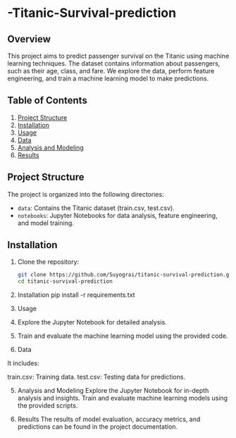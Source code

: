 # -Titanic-Survival-prediction

## Overview
This project aims to predict passenger survival on the Titanic using machine learning techniques. The dataset contains information about passengers, such as their age, class, and fare. We explore the data, perform feature engineering, and train a machine learning model to make predictions.

## Table of Contents
1. [Project Structure](#project-structure)
2. [Installation](#installation)
3. [Usage](#usage)
4. [Data](#data)
5. [Analysis and Modeling](#analysis-and-modeling)
6. [Results](#results)


## Project Structure
The project is organized into the following directories:
- `data`: Contains the Titanic dataset (train.csv, test.csv).
- `notebooks`: Jupyter Notebooks for data analysis, feature engineering, and model training.

## Installation
1. Clone the repository:
   ```bash
   git clone https://github.com/Suyograi/titanic-survival-prediction.git
   cd titanic-survival-prediction

2. Installation
   pip install -r requirements.txt

3. Usage
1. Explore the Jupyter Notebook for detailed analysis.
2. Train and evaluate the machine learning model using the provided code.

4. Data

It includes:

train.csv: Training data.
test.csv: Testing data for predictions.

5. Analysis and Modeling
Explore the Jupyter Notebook for in-depth analysis and insights.
Train and evaluate machine learning models using the provided scripts.

6. Results
The results of model evaluation, accuracy metrics, and predictions can be found in the project documentation.   
